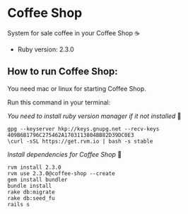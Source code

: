 # Coffee Shop

System for sale coffee in your Coffee Shop :coffee:

* Ruby version: 2.3.0

## How to run Coffee Shop: 

You need mac or linux for starting Coffee Shop.

Run this command in your terminal:

_You need to install ruby version manager if it not installed_ :rocket:
```shell
gpg --keyserver hkp://keys.gnupg.net --recv-keys 409B6B1796C275462A1703113804BB82D39DC0E3
\curl -sSL https://get.rvm.io | bash -s stable
```

_Install dependencies for Coffee Shop_ :ice_cream:
```shell
rvm install 2.3.0
rvm use 2.3.0@coffee-shop --create
gem install bundler
bundle install
rake db:migrate
rake db:seed_fu
rails s
```
